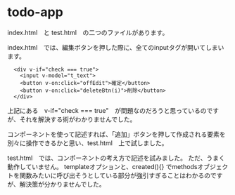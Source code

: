 # todo-app

index.html　と test.html　の二つのファイルがあります。

index.html　では、編集ボタンを押した際に、全てのinputタグが開いてしまいます。

      <div v-if="check === true">
        <input v-model="t_text">
        <button v-on:click="offEdit">確定</button>
        <button v-on:click="deleteBtn(i)">削除</button>
      </div>
      
上記にある　v-if="check === true"　が問題なのだろうと思っているのですが、それを解決する術がわかりませんでした。

コンポーネントを使って記述すれば、「追加」ボタンを押して作成される要素を別々に操作できるかと思い、test.html　上で試しました。



test.html　では、コンポーネントの考え方で記述を試みました。
ただ、うまく動作していません。
templateオプションと、created(){} でmethodsオブジェクトを関数みたいに呼び出そうとしている部分が強引すぎることはわかるのですが、解決策が分かりませんでした。
